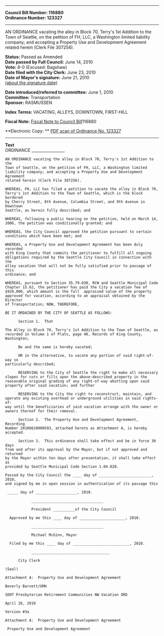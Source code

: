 * * * * *  
  
**Council Bill Number: [](#h0)[](#h2)116880**   
**Ordinance Number: 123327**  
  
* * * * *  
  
AN ORDINANCE vacating the alley in Block 70, Terry's 1st Addition to the Town of Seattle, on the petition of FH, LLC, a Washington limited liability company; and accepting a Property Use and Development Agreement related herein (Clerk File 307256).  
  
**Status:** Passed as Amended   
**Date passed by Full Council:** June 14, 2010   
**Vote:** 8-0 (Excused: Bagshaw)   
**Date filed with the City Clerk:** June 23, 2010   
**Date of Mayor's signature:** June 21, 2010   
[(about the signature date)](/~public/approvaldate.htm)   
  
  
**Date introduced/referred to committee:** June 1, 2010   
**Committee:** Transportation   
**Sponsor:** RASMUSSEN   
  
**Index Terms:** VACATING, ALLEYS, DOWNTOWN, FIRST-HILL  
  
**Fiscal Note:** [Fiscal Note to Council Bill](http://clerk.seattle.gov/~public/fnote/116880.htm)[](#h1)[](#h3)116880  
  
**Electronic Copy: ** [PDF scan of Ordinance No. 123327](/~archives/Ordinances/Ord_123327.pdf)  
  
* * * * *  
  
**Text**  
    ORDINANCE _________________  
  
    AN ORDINANCE vacating the alley in Block 70, Terry's 1st Addition to the  
    Town of Seattle, on the petition of FH, LLC, a Washington limited  
    liability company; and accepting a Property Use and Development Agreement  
    related herein (Clerk File 307256).  
  
    WHEREAS, FH, LLC has filed a petition to vacate the alley in Block 70,  
    Terry's 1st Addition to the Town of Seattle, which is the block bordered  
    by Cherry Street, 8th Avenue, Columbia Street, and 9th Avenue in Downtown  
    Seattle, as herein fully described; and  
  
    WHEREAS, following a public hearing on the petition, held on March 14,  
    2006, the petition was conditionally granted; and  
  
    WHEREAS, the City Council approved the petition pursuant to certain  
    conditions which have been met; and  
  
    WHEREAS, a Property Use and Development Agreement has been duly recorded  
    with King County that commits the petitioner to fulfill all ongoing  
    obligations required by the Seattle City Council in connection with the  
    alley vacation that will not be fully satisfied prior to passage of this  
    ordinance; and  
  
    WHEREAS, pursuant to Section 35.79.030, RCW and Seattle Municipal Code  
    Chapter 15.62, the petitioner has paid the City a vacation fee of  
    $920,000, which amount is the full  appraised value of the property  
    approved for vacation, according to an appraisal obtained by the Director  
    of Transportation; NOW, THEREFORE,  
  
    BE IT ORDAINED BY THE CITY OF SEATTLE AS FOLLOWS:  
  
          Section 1.  That  
  
    The Alley in Block 70, Terry's 1st Addition to the Town of Seattle, as  
    recorded in Volume 1 of Plats, page 40, Records of King County,  
    Washington;  
  
          Be and the same is hereby vacated;  
  
          OR in the alternative, to vacate any portion of said right-of-way so  
    particularly described;  
  
          RESERVING to the City of Seattle the right to make all necessary  
    slopes for cuts or fills upon the above-described property in the  
    reasonable original grading of any right-of-way abutting upon said  
    property after said vacation; and further  
  
          RESERVING to the City the right to reconstruct, maintain, and  
    operate any existing overhead or underground utilities in said rights-of-  
    way until the beneficiaries of said vacation arrange with the owner or  
    owners thereof for their removal.  
  
          Section 2.  The Property Use and Development Agreement, Recording  
    Number 20100610000593, attached hereto as Attachment A, is hereby  
    accepted.  
  
          Section 3.  This ordinance shall take effect and be in force 30 days  
    from and after its approval by the Mayor, but if not approved and returned  
    by the Mayor within ten days after presentation, it shall take effect as  
    provided by Seattle Municipal Code Section 1.04.020.  
  
    Passed by the City Council the ____ day of ________________________, 2010,  
    and signed by me in open session in authentication of its passage this  
  
     _____ day of ___________________, 2010.  
  
                _________________________________  
  
                President __________of the City Council  
  
      Approved by me this ____ day of _____________________, 2010.  
  
                _________________________________  
  
                Michael McGinn, Mayor  
  
      Filed by me this ____ day of __________________________, 2010.  
  
                ____________________________________  
  
          City Clerk  
  
    (Seal)  
  
    Attachment A:  Property Use and Development Agreement  
  
    Beverly Barnett/GMH  
  
    SDOT Presbyterian Retirement Communities NW Vacation ORD  
  
    April 26, 2010  
  
    Version #3a  
  
    Attachment A:  Property Use and Development Agreement  
  
     Property Use and Development Agreement   
